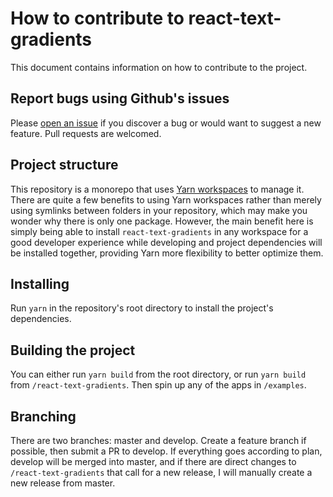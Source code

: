 # How to contribute to react-text-gradients

This document contains information on how to contribute to the project.

## Report bugs using Github's issues

Please [open an issue](https://github.com/antondevv/react-text-gradients/issues/new) if you discover a bug or would want to suggest a new feature. Pull requests are welcomed.

## Project structure

This repository is a monorepo that uses [Yarn workspaces](https://classic.yarnpkg.com/en/docs/workspaces/) to manage it. There are quite a few benefits to using Yarn workspaces rather than merely using symlinks between folders in your repository, which may make you wonder why there is only one package. However, the main benefit here is simply being able to install `react-text-gradients` in any workspace for a good developer experience while developing and project dependencies will be installed together, providing Yarn more flexibility to better optimize them.

## Installing

Run `yarn` in the repository's root directory to install the project's dependencies.

## Building the project

You can either run `yarn build` from the root directory, or run `yarn build` from `/react-text-gradients`. Then spin up any of the apps in `/examples`.

## Branching

There are two branches: master and develop. Create a feature branch if possible, then submit a PR to develop. If everything goes according to plan, develop will be merged into master, and if there are direct changes to `/react-text-gradients` that call for a new release, I will manually create a new release from master.

